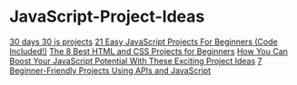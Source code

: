 # JavaScript-Project-Ideas

[30 days 30 js projects](https://javascript30.com/)
[21 Easy JavaScript Projects For Beginners (Code Included!)](https://skillcrush.com/blog/projects-you-can-do-with-javascript/)
[The 8 Best HTML and CSS Projects for Beginners](https://www.makeuseof.com/html-css-projects-beginners/)
[How You Can Boost Your JavaScript Potential With These Exciting Project Ideas](https://emeritus.org/blog/coding-javascript-project-ideas/)
[7 Beginner-Friendly Projects Using APIs and JavaScript
](https://javascript.plainenglish.io/top-beginner-friendly-projects-using-apis-f43356aeac7f)
